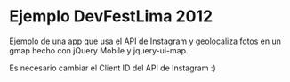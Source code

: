 Ejemplo DevFestLima 2012
=========================
Ejemplo de una app que usa el API de Instagram y geolocaliza fotos en un gmap hecho con jQuery Mobile y jquery-ui-map.

Es necesario cambiar el Client ID del API de Instagram :)